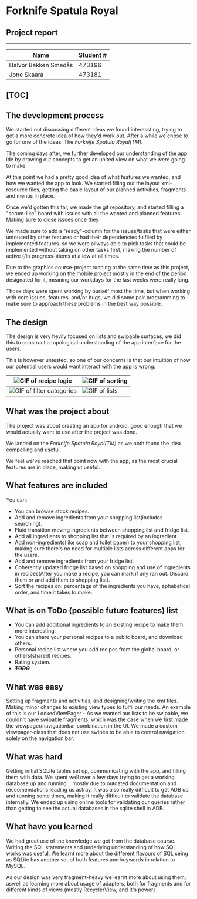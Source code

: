 # Forknife Spatula Royal
## Project report
---
|         Name          | Student # | 
| --------------------- | --------- | 
|Halvor Bakken Smedås   |   473196  |
|Jone Skaara            |   473181  |
[TOC]
---
## The development process
We started out discussing different ideas we found interessting, trying to get a more concrete idea of how they'd work out. After a while we chose to go for one of the ideas: The _Forknife Spatula Royal(TM)_.

The coming days after, we further developed our understanding of the app ide by drawing out concepts to get an united view on what we were going to make.

At this point we had a pretty good idea of what features we wanted, and how we wanted the app to look. We started filling out the layout xml-resource files, getting the basic layout of our planned activities, fragments and menus in place.

Once we'd gotten this far, we made the git repository, and started filling a "scrum-like" board with issues with all the wanted and planned features. Making sure to close issues once they


We made sure to add a "ready"-column for the issues/tasks that were either untouced by other features or had their dependencies fulfiled by implemented features. so we were allways able to pick tasks that could be implemented without taking on other tasks first, making the number of active (/in progress-)items at a low at all times.

Due to the graphics course-project running at the same time as this project, we ended up working on the mobile project mostly in the end of the period designated for it, meaning our workdays for the last weeks were really long. 

Those days were spent working by ourself most the time, but when working with core issues, features, and/or bugs, we did some pair programming to make sure to approach these problems in the best way possible.

## The design

The design is very hevily focused on lists and swipable surfaces, we did this to construct a topological understanding of the app interface for the users. 

This is however untested, so one of our concerns is that our intuition of how our potential users would want interact with the app is wrong. 

| ![GIF of recipe logic](https://i.imgur.com/R32hyGa.gif) |  ![GIF of sorting](https://i.imgur.com/yPB4Zud.gif)
| -------- | -------- |
|![GIF of filter categories](https://i.imgur.com/a6gpaju.gif)| ![GIF of lists](https://i.imgur.com/pA024xS.gif)     |



## What was the project about
The project was about creating an app for android, good enough that we would actually want to use after the project was done.

We landed on the _Forknife Spatula Royal(TM)_ as we both found the idea compelling and useful.

We feel we've reached that point now with the app, as the most crucial features are in place, making ut useful.

## What features are included
You can:
- You can browse stock recipes.
- Add and remove ingredients from your shopping list(includes searching).
- Fluid transition moving ingredients between shopping list and fridge list.
- Add all ingredients to shopping list that is required by an ingredient.
- Add non-ingredients(like soap and toilet paper) to your shopping list, making sure there's no need for multiple lists across different apps for the users.
- Add and remove ingredients from your fridge list.
- Coherently updated fridge list based on shopping and use of ingredients in recipes(After you make a recipe, you can mark if any ran out. Discard them or and add them to shopping list).
- Sort the recipes on: percentage of the ingredients you have, aphabetical order, and time it takes to make.

## What is on ToDo (possible future features) list
- You can add additional ingredients to an existing recipe to make them more interesting.
- You can share your personal recipes to a public board, and download others.
- Personal recipe list where you add recipes from the global board, or others(shared) recipes.
- Rating system. 
- ~~_**TODO**_~~
## What was easy
Setting up fragments and activities, and designing/writing the xml files.
Making minor changes to existing view types to fulfil our needs. An example of this is our LockedViewPager - As we wanted our lists to be swipable, we couldn't have swipable fragments, which was the case when we first made the viewpager/navigationbar combination in the UI. We made a custom viewpager-class that does not use swipes to be able to control navigation solely on the navigation bar.

## What was hard
Getting initial SQLite tables set up, communicating with the app, and filling them with data. We spent well over a few days trying to get a working database up and running... mostly due to outdated documentation and reccomendations leading us astray.
It was also really difficult to get ADB up and running some times, making it really difficult to validate the database internally. We ended up using online tools for validating our queries rather than getting to see the actual databases in the sqlite shell in ADB.


## What have you learned
We had great use of the knowledge we got from the database course. Writing the SQL statements and underlying understanding of how SQL works was useful. We learnt more about the different flavours of SQL seing as SQLite has another set of both features and keywords in relation to MySQL.

As our design was very fragment-heavy we learnt more about using them, aswell as learning more about usage of adapters, both for fragments and for different kinds of views (mostly RecyclerView, and it's power)
